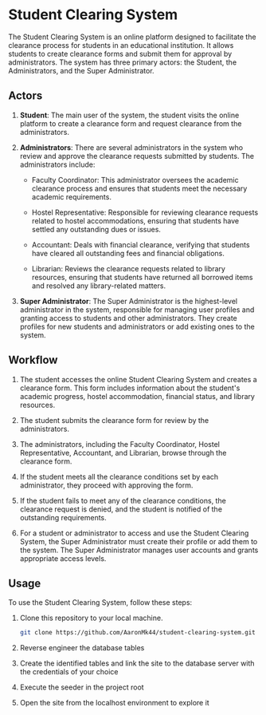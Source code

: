 # Student Clearing System

The Student Clearing System is an online platform designed to facilitate the clearance process for students in an educational institution. It allows students to create clearance forms and submit them for approval by administrators. The system has three primary actors: the Student, the Administrators, and the Super Administrator.

## Actors

1. **Student**: The main user of the system, the student visits the online platform to create a clearance form and request clearance from the administrators.

2. **Administrators**: There are several administrators in the system who review and approve the clearance requests submitted by students. The administrators include:

   - Faculty Coordinator: This administrator oversees the academic clearance process and ensures that students meet the necessary academic requirements.

   - Hostel Representative: Responsible for reviewing clearance requests related to hostel accommodations, ensuring that students have settled any outstanding dues or issues.

   - Accountant: Deals with financial clearance, verifying that students have cleared all outstanding fees and financial obligations.

   - Librarian: Reviews the clearance requests related to library resources, ensuring that students have returned all borrowed items and resolved any library-related matters.

3. **Super Administrator**: The Super Administrator is the highest-level administrator in the system, responsible for managing user profiles and granting access to students and other administrators. They create profiles for new students and administrators or add existing ones to the system.

## Workflow

1. The student accesses the online Student Clearing System and creates a clearance form. This form includes information about the student's academic progress, hostel accommodation, financial status, and library resources.

2. The student submits the clearance form for review by the administrators.

3. The administrators, including the Faculty Coordinator, Hostel Representative, Accountant, and Librarian, browse through the clearance form.

4. If the student meets all the clearance conditions set by each administrator, they proceed with approving the form.

5. If the student fails to meet any of the clearance conditions, the clearance request is denied, and the student is notified of the outstanding requirements.

6. For a student or administrator to access and use the Student Clearing System, the Super Administrator must create their profile or add them to the system. The Super Administrator manages user accounts and grants appropriate access levels.

## Usage

To use the Student Clearing System, follow these steps:

1. Clone this repository to your local machine.

   ```bash
   git clone https://github.com/AaronMk44/student-clearing-system.git

2. Reverse engineer the database tables
3. Create the identified tables and link the site to the database server with the credentials of your choice
4. Execute the seeder in the project root
5. Open the site from the localhost environment to explore it
